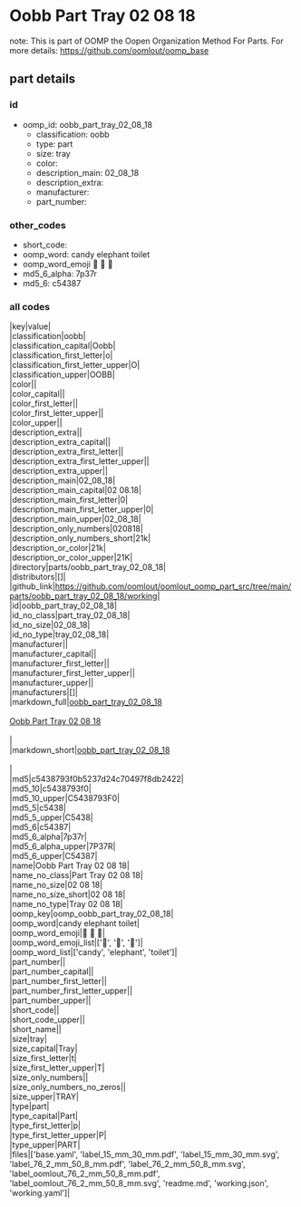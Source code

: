 # Oobb Part Tray 02 08 18  

note: This is part of OOMP the Oopen Organization Method For Parts. For more details: https://github.com/oomlout/oomp_base

##  part details





### id
* oomp_id: oobb_part_tray_02_08_18
  * classification: oobb
  * type: part
  * size: tray
  * color: 
  * description_main: 02_08_18
  * description_extra: 
  * manufacturer: 
  * part_number: 

### other_codes
* short_code: 
* oomp_word: candy elephant toilet
* oomp_word_emoji :candy: :elephant: :toilet:
* md5_6_alpha: 7p37r
* md5_6: c54387

### all codes 
|key|value|  
|classification|oobb|  
|classification_capital|Oobb|  
|classification_first_letter|o|  
|classification_first_letter_upper|O|  
|classification_upper|OOBB|  
|color||  
|color_capital||  
|color_first_letter||  
|color_first_letter_upper||  
|color_upper||  
|description_extra||  
|description_extra_capital||  
|description_extra_first_letter||  
|description_extra_first_letter_upper||  
|description_extra_upper||  
|description_main|02_08_18|  
|description_main_capital|02 08.18|  
|description_main_first_letter|0|  
|description_main_first_letter_upper|0|  
|description_main_upper|02_08_18|  
|description_only_numbers|020818|  
|description_only_numbers_short|21k|  
|description_or_color|21k|  
|description_or_color_upper|21K|  
|directory|parts/oobb_part_tray_02_08_18|  
|distributors|[]|  
|github_link|https://github.com/oomlout/oomlout_oomp_part_src/tree/main/parts/oobb_part_tray_02_08_18/working|  
|id|oobb_part_tray_02_08_18|  
|id_no_class|part_tray_02_08_18|  
|id_no_size|02_08_18|  
|id_no_type|tray_02_08_18|  
|manufacturer||  
|manufacturer_capital||  
|manufacturer_first_letter||  
|manufacturer_first_letter_upper||  
|manufacturer_upper||  
|manufacturers|[]|  
|markdown_full|[oobb_part_tray_02_08_18](https://github.com/oomlout/oomlout_oomp_part_src/tree/main/parts/oobb_part_tray_02_08_18/working)<br>[](https://github.com/oomlout/oomlout_oomp_part_src/tree/main/parts/oobb_part_tray_02_08_18/working)<br>[Oobb Part Tray 02 08 18](https://github.com/oomlout/oomlout_oomp_part_src/tree/main/parts/oobb_part_tray_02_08_18/working)<br><br>|  
|markdown_short|[oobb_part_tray_02_08_18](https://github.com/oomlout/oomlout_oomp_part_src/tree/main/parts/oobb_part_tray_02_08_18/working)<br><br>|  
|md5|c5438793f0b5237d24c70497f8db2422|  
|md5_10|c5438793f0|  
|md5_10_upper|C5438793F0|  
|md5_5|c5438|  
|md5_5_upper|C5438|  
|md5_6|c54387|  
|md5_6_alpha|7p37r|  
|md5_6_alpha_upper|7P37R|  
|md5_6_upper|C54387|  
|name|Oobb Part Tray 02 08 18|  
|name_no_class|Part Tray 02 08 18|  
|name_no_size|02 08 18|  
|name_no_size_short|02 08 18|  
|name_no_type|Tray 02 08 18|  
|oomp_key|oomp_oobb_part_tray_02_08_18|  
|oomp_word|candy elephant toilet|  
|oomp_word_emoji|:candy: :elephant: :toilet:|  
|oomp_word_emoji_list|[':candy:', ':elephant:', ':toilet:']|  
|oomp_word_list|['candy', 'elephant', 'toilet']|  
|part_number||  
|part_number_capital||  
|part_number_first_letter||  
|part_number_first_letter_upper||  
|part_number_upper||  
|short_code||  
|short_code_upper||  
|short_name||  
|size|tray|  
|size_capital|Tray|  
|size_first_letter|t|  
|size_first_letter_upper|T|  
|size_only_numbers||  
|size_only_numbers_no_zeros||  
|size_upper|TRAY|  
|type|part|  
|type_capital|Part|  
|type_first_letter|p|  
|type_first_letter_upper|P|  
|type_upper|PART|  
|files|['base.yaml', 'label_15_mm_30_mm.pdf', 'label_15_mm_30_mm.svg', 'label_76_2_mm_50_8_mm.pdf', 'label_76_2_mm_50_8_mm.svg', 'label_oomlout_76_2_mm_50_8_mm.pdf', 'label_oomlout_76_2_mm_50_8_mm.svg', 'readme.md', 'working.json', 'working.yaml']|  
